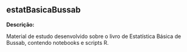 <h2>estatBasicaBussab</h2>
<strong>Descrição:</strong><p>Material de estudo desenvolvido sobre o livro de Estatística Básica de Bussab, contendo notebooks e scripts R.</p>

